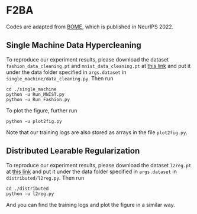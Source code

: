 # F2BA

Codes are adapted from [BOME](https://github.com/Cranial-XIX/BOME), which is published in NeurIPS 2022.

## Single Machine Data Hypercleaning

To reproduce our experiment results, please download the dataset `fashion_data_cleaning.pt` and `mnist_data_cleaning.pt`  at [this link](https://drive.google.com/file/d/14deh-F4YlEH1c_s0P5DSliU042QV39K3/view?usp=sharing) and put it under the data folder specified in `args.dataset` in `single_machine/data_cleaning.py`. Then run

```
cd ./single_machine
python -u Run_MNIST.py
python -u Run_Fashion.py
```

To plot the figure, further run
```
python -u plot2fig.py
```
Note that our training logs are also stored as arrays in the file `plot2fig.py`.

## Distributed Learable Regularization
To reproduce our experiment results, please download the dataset `l2reg.pt` at [this link](https://drive.google.com/file/d/14deh-F4YlEH1c_s0P5DSliU042QV39K3/view?usp=sharing) and put it under the data folder specified in `args.dataset` in `distributed/l2reg.py`. Then run
```
cd ./distributed
python -u l2reg.py
```
And you can find the training logs and plot the figure in a similar way.
